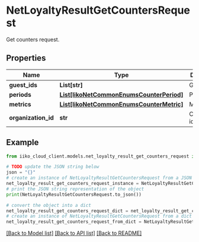 # NetLoyaltyResultGetCountersRequest

Get counters request.

## Properties

Name | Type | Description | Notes
------------ | ------------- | ------------- | -------------
**guest_ids** | **List[str]** | Guest ids. | [optional] 
**periods** | [**List[IikoNetCommonEnumsCounterPeriod]**](IikoNetCommonEnumsCounterPeriod.md) | Periods. | [optional] 
**metrics** | [**List[IikoNetCommonEnumsCounterMetric]**](IikoNetCommonEnumsCounterMetric.md) | Metrics. | [optional] 
**organization_id** | **str** | Organization id. | 

## Example

```python
from iiko_cloud_client.models.net_loyalty_result_get_counters_request import NetLoyaltyResultGetCountersRequest

# TODO update the JSON string below
json = "{}"
# create an instance of NetLoyaltyResultGetCountersRequest from a JSON string
net_loyalty_result_get_counters_request_instance = NetLoyaltyResultGetCountersRequest.from_json(json)
# print the JSON string representation of the object
print(NetLoyaltyResultGetCountersRequest.to_json())

# convert the object into a dict
net_loyalty_result_get_counters_request_dict = net_loyalty_result_get_counters_request_instance.to_dict()
# create an instance of NetLoyaltyResultGetCountersRequest from a dict
net_loyalty_result_get_counters_request_from_dict = NetLoyaltyResultGetCountersRequest.from_dict(net_loyalty_result_get_counters_request_dict)
```
[[Back to Model list]](../README.md#documentation-for-models) [[Back to API list]](../README.md#documentation-for-api-endpoints) [[Back to README]](../README.md)



